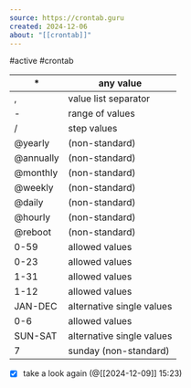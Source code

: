 ```yaml
---
source: https://crontab.guru
created: 2024-12-06
about: "[[crontab]]"
---
```

#active #crontab

| \*        | any value                 |
| --------- | ------------------------- |
| ,         | value list separator      |
| \-        | range of values           |
| /         | step values               |
| @yearly   | (non-standard)            |
| @annually | (non-standard)            |
| @monthly  | (non-standard)            |
| @weekly   | (non-standard)            |
| @daily    | (non-standard)            |
| @hourly   | (non-standard)            |
| @reboot   | (non-standard)            |
| 0-59      | allowed values            |
| 0-23      | allowed values            |
| 1-31      | allowed values            |
| 1-12      | allowed values            |
| JAN-DEC   | alternative single values |
| 0-6       | allowed values            |
| SUN-SAT   | alternative single values |
| 7         | sunday (non-standard)     |

- [x] take a look again (@[[2024-12-09]] 15:23)